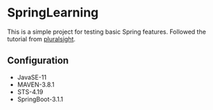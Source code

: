 # SpringLearning

This is a simple project for testing basic Spring features. Followed the tutorial from [pluralsight](https://app.pluralsight.com/library/courses/spring-framework-spring-fundamentals/table-of-contents).

## Configuration
* JavaSE-11
* MAVEN-3.8.1
* STS-4.19
* SpringBoot-3.1.1
